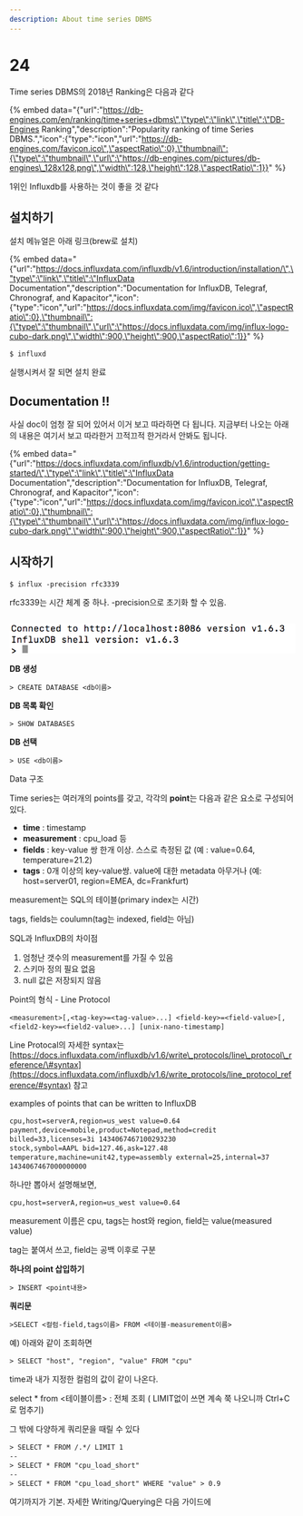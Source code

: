 ```yaml
---
description: About time series DBMS
---
```


# 24

Time series DBMS의 2018년 Ranking은 다음과 같다

{% embed data="{\"url\":\"https://db-engines.com/en/ranking/time+series+dbms\",\"type\":\"link\",\"title\":\"DB-Engines Ranking\",\"description\":\"Popularity ranking of time Series DBMS.\",\"icon\":{\"type\":\"icon\",\"url\":\"https://db-engines.com/favicon.ico\",\"aspectRatio\":0},\"thumbnail\":{\"type\":\"thumbnail\",\"url\":\"https://db-engines.com/pictures/db-engines\_128x128.png\",\"width\":128,\"height\":128,\"aspectRatio\":1}}" %}

1위인 Influxdb를 사용하는 것이 좋을 것 같다



## 설치하기

설치 메뉴얼은 아래 링크\(brew로 설치\) 

{% embed data="{\"url\":\"https://docs.influxdata.com/influxdb/v1.6/introduction/installation/\",\"type\":\"link\",\"title\":\"InfluxData Documentation\",\"description\":\"Documentation for InfluxDB, Telegraf, Chronograf, and Kapacitor\",\"icon\":{\"type\":\"icon\",\"url\":\"https://docs.influxdata.com/img/favicon.ico\",\"aspectRatio\":0},\"thumbnail\":{\"type\":\"thumbnail\",\"url\":\"https://docs.influxdata.com/img/influx-logo-cubo-dark.png\",\"width\":900,\"height\":900,\"aspectRatio\":1}}" %}

```
$ influxd
```

실행시켜서 잘 되면 설치 완료

## Documentation !! 

사실 doc이 엄청 잘 되어 있어서 이거 보고 따라하면 다 됩니다. 지금부터 나오는 아래의 내용은 여기서 보고 따라한거 끄적끄적 한거라서 안봐도 됩니다.

{% embed data="{\"url\":\"https://docs.influxdata.com/influxdb/v1.6/introduction/getting-started/\",\"type\":\"link\",\"title\":\"InfluxData Documentation\",\"description\":\"Documentation for InfluxDB, Telegraf, Chronograf, and Kapacitor\",\"icon\":{\"type\":\"icon\",\"url\":\"https://docs.influxdata.com/img/favicon.ico\",\"aspectRatio\":0},\"thumbnail\":{\"type\":\"thumbnail\",\"url\":\"https://docs.influxdata.com/img/influx-logo-cubo-dark.png\",\"width\":900,\"height\":900,\"aspectRatio\":1}}" %}

## 시작하기

```text
$ influx -precision rfc3339
```

rfc3339는 시간 체계 중 하나. -precision으로 초기화 할 수 있음. 

```text

```

![&#xC774;&#xB807;&#xAC8C; &#xB098;&#xC624;&#xBA74; CLI&#xBAA8;&#xB4DC;&#xB85C; &#xC9C4;&#xC785;! &#xC774;&#xC81C; DB&#xB97C; &#xB9CC;&#xC9C8; &#xC218; &#xC788;&#xB2E4;](../.gitbook/assets/2018-09-24-10.36.36%20%281%29.png)

**DB 생성**

```text
> CREATE DATABASE <db이름>
```

**DB 목록 확인**

```text
> SHOW DATABASES
```

**DB 선택**

```text
> USE <db이름>
```

Data 구조

Time series는 여러개의 points를 갖고, 각각의 **point**는 다음과 같은 요소로 구성되어 있다. 

* **time** : timestamp
* **measurement** : cpu\_load 등 
* **fields** : key-value 쌍 한개 이상. 스스로 측정된 값 \(예 : value=0.64, temperature=21.2\)
* **tags** : 0개 이상의 key-value쌍. value에 대한 metadata 아무거나 \(예: host=server01, region=EMEA, dc=Frankfurt\)

measurement는 SQL의 테이블\(primary index는 시간\)

tags, fields는 coulumn\(tag는 indexed, field는 아님\)



SQL과 InfluxDB의 차이점

1. 엄청난 갯수의 measurement를 가질 수 있음
2. 스키마 정의 필요 없음
3. null 값은 저장되지 않음



Point의 형식 - Line Protocol

```text
<measurement>[,<tag-key>=<tag-value>...] <field-key>=<field-value>[,<field2-key>=<field2-value>...] [unix-nano-timestamp]
```

Line Protocal의 자세한 syntax는 [https://docs.influxdata.com/influxdb/v1.6/write\_protocols/line\_protocol\_reference/\#syntax](https://docs.influxdata.com/influxdb/v1.6/write_protocols/line_protocol_reference/#syntax) 참고

examples of points that can be written to InfluxDB

```text
cpu,host=serverA,region=us_west value=0.64
payment,device=mobile,product=Notepad,method=credit billed=33,licenses=3i 1434067467100293230
stock,symbol=AAPL bid=127.46,ask=127.48
temperature,machine=unit42,type=assembly external=25,internal=37 1434067467000000000
```

하나만 뽑아서 설명해보면,

```text
cpu,host=serverA,region=us_west value=0.64
```

measurement 이름은 cpu, tags는 host와 region, field는 value\(measured value\)

tag는 붙여서 쓰고, field는 공백 이후로 구분



**하나의 point 삽입하기**

```text
> INSERT <point내용>
```

**쿼리문**

```text
>SELECT <컬럼-field,tags이름> FROM <테이블-measurement이름>
```

예\) 아래와 같이 조회하면

```text
> SELECT "host", "region", "value" FROM "cpu"
```

time과 내가 지정한 컬럼의 값이 같이 나온다.

select \* from &lt;테이블이름&gt; : 전체 조회  \( LIMIT없이 쓰면 계속 쭉 나오니까 Ctrl+C로 멈추기\)



그 밖에 다양하게 쿼리문을 때릴 수 있다

```text
> SELECT * FROM /.*/ LIMIT 1
--
> SELECT * FROM "cpu_load_short"
--
> SELECT * FROM "cpu_load_short" WHERE "value" > 0.9
```



여기까지가 기본. 자세한 Writing/Querying은 다음 가이드에

